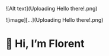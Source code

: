 ![Alt text](Uploading Hello there!.png)


![image][…](Uploading Hello there!.png)



# 👋 Hi, I’m Florent
<!-- - 👀 I’m interested in ...
- 🌱 I’m currently learning ...
- 💞️ I’m looking to collaborate on ...
- 📫 How to reach me ... -->

<!---
LamacheFlorent/LamacheFlorent is a ✨ special ✨ repository because its `README.md` (this file) appears on your GitHub profile.
You can click the Preview link to take a look at your changes.
--->

